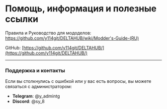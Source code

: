 # Помощь, информация и полезные ссылки

Правила и Руководство для мододелов: https://github.com/y114git/DELTAHUB/wiki/Modder's-Guide-(RU)

GitHub: [https://github.com/y114git/DELTAHUB/](https://github.com/y114git/DELTAHUB/)

---

### **Поддержка и контакты**

Если вы столкнулись с ошибкой или у вас есть вопросы, вы можете связаться с администратором:

* **Telegram**: @y_admintg
* **Discord**: @sy_8
